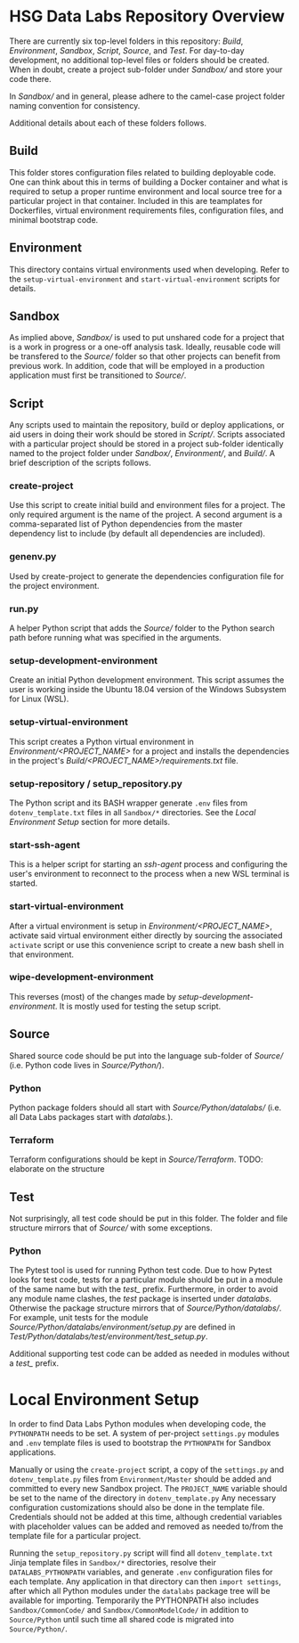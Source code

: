 # HSG Data Labs Repository Overview

There are currently six top-level folders in this repository: *Build*, *Environment*, *Sandbox*, *Script*, *Source*, and *Test*. For day-to-day development, no additional top-level files or folders should be created. When in doubt, create a project sub-folder under *Sandbox/* and store your code there.

In *Sandbox/* and in general, please adhere to the camel-case project folder naming convention for consistency.

Additional details about each of these folders follows.

## Build

This folder stores configuration files related to building deployable code. One can think about this in terms of building a Docker container and what is required to setup a proper runtime environment and local source tree for a particular project in that container. Included in this are teamplates for Dockerfiles, virtual environment requirements files, configuration files, and minimal bootstrap code.

## Environment

This directory contains virtual environments used when developing. Refer to the `setup-virtual-environment` and `start-virtual-environment` scripts for details.

## Sandbox

As implied above, *Sandbox/* is used to put unshared code for a project that is a work in progress or a one-off analysis task. Ideally, reusable code will be transfered to the *Source/* folder so that other projects can benefit from previous work. In addition, code that will be employed in a production application must first be transitioned to *Source/*.

## Script

Any scripts used to maintain the repository, build or deploy applications, or aid users in doing their work should be stored in *Script/*. Scripts associated with a particular project should be stored in a project sub-folder identically named to the project folder under *Sandbox/*, *Environment/*, and *Build/*. A brief description of the scripts follows.

### create-project

Use this script to create initial build and environment files for a project. The only required argument is the name of the project. A second argument is a comma-separated list of Python dependencies from the master dependency list to include (by default all dependencies are included).

### genenv.py

Used by create-project to generate the dependencies configuration file for the project environment.

### run.py

A helper Python script that adds the *Source/* folder to the Python search path before running what was specified in the arguments.

### setup-development-environment

Create an initial Python development environment. This script assumes the user is working inside the Ubuntu 18.04 version of the Windows Subsystem for Linux (WSL).

### setup-virtual-environment

This script creates a Python virtual environment in *Environment/<PROJECT_NAME>* for a project and installs the dependencies in the project's *Build/<PROJECT_NAME>/requirements.txt* file.

### setup-repository / setup_repository.py

The Python script and its BASH wrapper generate `.env` files from `dotenv_template.txt` files in all `Sandbox/*` directories. See the *Local Environment Setup* section for more details.

### start-ssh-agent

This is a helper script for starting an *ssh-agent* process and configuring the user's environment to reconnect to the process when a new WSL terminal is started.

### start-virtual-environment

After a virtual environment is setup in *Environment/<PROJECT_NAME>*, activate said virtual environment either directly by sourcing the associated `activate` script or use this convenience script to create a new bash shell in that environment.

### wipe-development-environment

This reverses (most) of the changes made by *setup-development-environment*. It is mostly used for testing the setup script.

## Source

Shared source code should be put into the language sub-folder of *Source/* (i.e. Python code lives in *Source/Python/*).

### Python

Python package folders should all start with *Source/Python/datalabs/* (i.e. all Data Labs packages start with *datalabs.*).


### Terraform

Terraform configurations should be kept in *Source/Terraform*. TODO: elaborate on the structure

## Test

Not surprisingly, all test code should be put in this folder. The folder and file structure mirrors that of *Source/* with some exceptions.

### Python

The Pytest tool is used for running Python test code.  Due to how Pytest looks for test code, tests for a particular module should be put in a module of the same name but with the *test_* prefix. Furthermore, in order to avoid any module name clashes, the *test* package is inserted under *datalabs*. Otherwise the package structure mirrors that of *Source/Python/datalabs/*. For example, unit tests for the module *Source/Python/datalabs/environment/setup.py* are defined in *Test/Python/datalabs/test/environment/test_setup.py*.

Additional supporting test code can be added as needed in modules without a *test_* prefix.


# Local Environment Setup

In order to find Data Labs Python modules when developing code, the `PYTHONPATH` needs to be set. A system of per-project `settings.py` modules and `.env` template files is used to bootstrap the `PYTHONPATH` for Sandbox applications.

Manually or using the `create-project` script, a copy of the `settings.py` and `dotenv_template.py` files from `Environment/Master` should be added and committed to every new Sandbox project. The `PROJECT_NAME` variable should be set to the name of the directory in `dotenv_template.py` Any necessary configuration customizations should also be done in the template file. Credentials should not be added at this time, although credential variables with placeholder values can be added and removed as needed to/from the template file for a particular project.

Running the `setup_repository.py` script will find all `dotenv_template.txt` Jinja template files in `Sandbox/*` directories, resolve their `DATALABS_PYTHONPATH` variables, and generate `.env` configuration files for each template. Any application in that directory can then `import settings`, after which all Python modules under the `datalabs` package tree will be available for importing. Temporarily the PYTHONPATH also includes `Sandbox/CommonCode/` and `Sandbox/CommonModelCode/` in addition to `Source/Python` until such time all shared code is migrated into `Source/Python/`.
